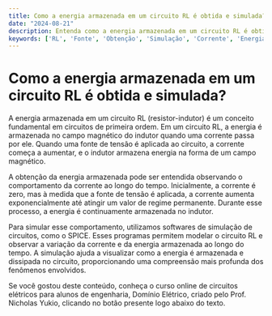 ```yaml
---
title: Como a energia armazenada em um circuito RL é obtida e simulada?
date: "2024-08-21"
description: Entenda como a energia armazenada em um circuito RL é obtida e simulada, abordando conceitos fundamentais de circuitos de primeira ordem.
keywords: ['RL', 'Fonte', 'Obtenção', 'Simulação', 'Corrente', 'Energia', 'Armazenada']
---
```


# Como a energia armazenada em um circuito RL é obtida e simulada?

A energia armazenada em um circuito RL (resistor-indutor) é um conceito fundamental em circuitos de primeira ordem. Em um circuito RL, a energia é armazenada no campo magnético do indutor quando uma corrente passa por ele. Quando uma fonte de tensão é aplicada ao circuito, a corrente começa a aumentar, e o indutor armazena energia na forma de um campo magnético.

A obtenção da energia armazenada pode ser entendida observando o comportamento da corrente ao longo do tempo. Inicialmente, a corrente é zero, mas à medida que a fonte de tensão é aplicada, a corrente aumenta exponencialmente até atingir um valor de regime permanente. Durante esse processo, a energia é continuamente armazenada no indutor.

Para simular esse comportamento, utilizamos softwares de simulação de circuitos, como o SPICE. Esses programas permitem modelar o circuito RL e observar a variação da corrente e da energia armazenada ao longo do tempo. A simulação ajuda a visualizar como a energia é armazenada e dissipada no circuito, proporcionando uma compreensão mais profunda dos fenômenos envolvidos.

Se você gostou deste conteúdo, conheça o curso online de circuitos elétricos para alunos de engenharia, Domínio Elétrico, criado pelo Prof. Nicholas Yukio, clicando no botão presente logo abaixo do texto.
